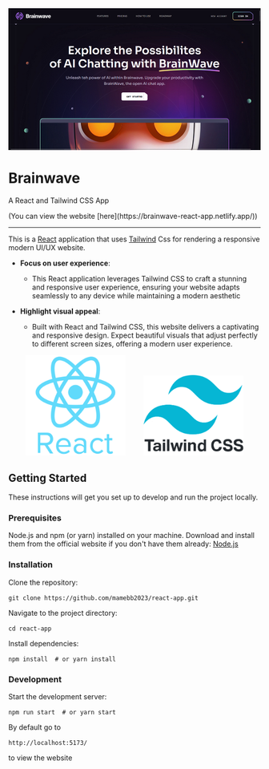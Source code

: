 <img align="center" src="src/front.png" />

# Brainwave
<p>A React and Tailwind CSS App</p> (You can view the website [here](https://brainwave-react-app.netlify.app/))

---

This is a [React](https://react.dev/) application that uses [Tailwind](https://tailwindcss.com/) Css for rendering a responsive modern UI/UX website.
    
- **Focus on user experience**:
    - This React application leverages Tailwind CSS to craft a stunning and responsive user experience, ensuring your website adapts seamlessly to any device while maintaining a modern aesthetic

- **Highlight visual appeal**:
    - Built with React and Tailwind CSS, this website delivers a captivating and responsive design. Expect beautiful visuals that adjust perfectly to different screen sizes, offering a modern user experience.

<div align="center">
    <img width="200" src="src/react.png" />
    &emsp;&emsp;
    <img width="200" src="src/tailwind.png" />
</div>

## Getting Started

These instructions will get you set up to develop and run the project locally.

### Prerequisites

Node.js and npm (or yarn) installed on your machine. Download and install them from the official website if you don't have them already: [Node.js](https://nodejs.org/)

### Installation

Clone the repository:

    git clone https://github.com/mamebb2023/react-app.git

Navigate to the project directory:

    cd react-app

Install dependencies:

    npm install  # or yarn install

### Development

Start the development server:

    npm run start  # or yarn start

By default go to

    http://localhost:5173/

to view the website
